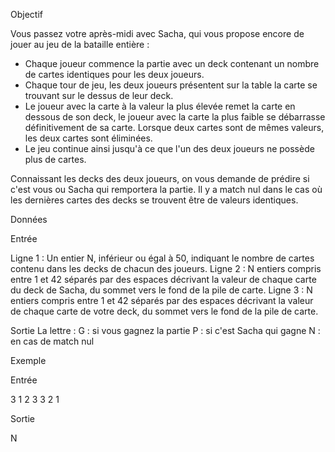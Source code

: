 Objectif

Vous passez votre après-midi avec Sacha, qui vous propose encore de jouer au jeu de la bataille entière :
- Chaque joueur commence la partie avec un deck contenant un nombre de cartes identiques pour les deux joueurs.
- Chaque tour de jeu, les deux joueurs présentent sur la table la carte se trouvant sur le dessus de leur deck.
- Le joueur avec la carte à la valeur la plus élevée remet la carte en dessous de son deck, le joueur avec la carte la plus faible se débarrasse définitivement de sa carte.
Lorsque deux cartes sont de mêmes valeurs, les deux cartes sont éliminées.
- Le jeu continue ainsi jusqu'à ce que l'un des deux joueurs ne possède plus de cartes.


Connaissant les decks des deux joueurs, on vous demande de prédire si c'est vous ou Sacha qui remportera la partie. Il y a match nul dans le cas où les dernières cartes des decks se trouvent être de valeurs identiques.

Données

Entrée

Ligne 1 : Un entier N, inférieur ou égal à 50, indiquant le nombre de cartes contenu dans les decks de chacun des joueurs.
Ligne 2 : N entiers compris entre 1 et 42 séparés par des espaces décrivant la valeur de chaque carte du deck de Sacha, du sommet vers le fond de la pile de carte.
Ligne 3 : N entiers compris entre 1 et 42 séparés par des espaces décrivant la valeur de chaque carte de votre deck, du sommet vers le fond de la pile de carte.

Sortie
La lettre :
G : si vous gagnez la partie
P : si c'est Sacha qui gagne
N : en cas de match nul


Exemple

Entrée

3
1 2 3
3 2 1

Sortie

N